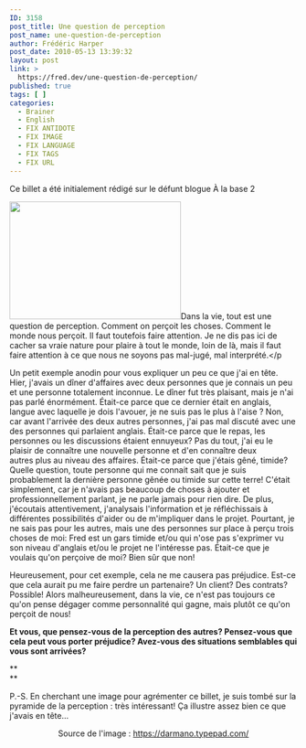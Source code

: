 ```yaml
---
ID: 3158
post_title: Une question de perception
post_name: une-question-de-perception
author: Frédéric Harper
post_date: 2010-05-13 13:39:32
layout: post
link: >
  https://fred.dev/une-question-de-perception/
published: true
tags: [ ]
categories:
  - Brainer
  - English
  - FIX ANTIDOTE
  - FIX IMAGE
  - FIX LANGUAGE
  - FIX TAGS
  - FIX URL
---
```

<div id="deadblog">
  Ce billet a été initialement rédigé sur le défunt blogue À la base 2
</div>

[<img title="Perception_Pyramid" src="http://fred.dev/wp-content/uploads/2010/05/Perception_Pyramid.jpg" alt="" width="300" height="206" />][1]Dans la vie, tout est une question de perception. Comment on perçoit les choses. Comment le monde nous perçoit. Il faut toutefois faire attention. Je ne dis pas ici de cacher sa vraie nature pour plaire à tout le monde, loin de là, mais il faut faire attention à ce que nous ne soyons pas mal-jugé, mal interprété.</p

Un petit exemple anodin pour vous expliquer un peu ce que j'ai en tête. Hier, j'avais un dîner d'affaires avec deux personnes que je connais un peu et une personne totalement inconnue. Le dîner fut très plaisant, mais je n'ai pas parlé énormément. Était-ce parce que ce dernier était en anglais, langue avec laquelle je dois l'avouer, je ne suis pas le plus à l'aise ? Non, car avant l'arrivée des deux autres personnes, j'ai pas mal discuté avec une des personnes qui parlaient anglais. Était-ce parce que le repas, les personnes ou les discussions étaient ennuyeux? Pas du tout, j'ai eu le plaisir de connaître une nouvelle personne et d'en connaître deux autres plus au niveau des affaires. Était-ce parce que j'étais gêné, timide? Quelle question, toute personne qui me connait sait que je suis probablement la dernière personne gênée ou timide sur cette terre! C'était simplement, car je n'avais pas beaucoup de choses à ajouter et professionnellement parlant, je ne parle jamais pour rien dire. De plus, j'écoutais attentivement, j'analysais l'information et je réfléchissais à différentes possibilités d'aider ou de m'impliquer dans le projet. Pourtant, je ne sais pas pour les autres, mais une des personnes sur place à perçu trois choses de moi: Fred est un gars timide et/ou qui n'ose pas s'exprimer vu son niveau d'anglais et/ou le projet ne l'intéresse pas. Était-ce que je voulais qu'on perçoive de moi? Bien sûr que non!

Heureusement, pour cet exemple, cela ne me causera pas préjudice. Est-ce que cela aurait pu me faire perdre un partenaire? Un client? Des contrats? Possible! Alors malheureusement, dans la vie, ce n'est pas toujours ce qu'on pense dégager comme personnalité qui gagne, mais plutôt ce qu'on perçoit de nous!

**Et vous, que pensez-vous de la perception des autres? Pensez-vous que cela peut vous porter préjudice? Avez-vous des situations semblables qui vous sont arrivées?**

**  
**

P.-S. En cherchant une image pour agrémenter ce billet, je suis tombé sur la pyramide de la perception : très intéressant! Ça illustre assez bien ce que j'avais en tête...

<p style="text-align:center">
  Source de l'image : <a title="Site Web de l'image" href="https://darmano.typepad.com/">https://darmano.typepad.com/</a>
</p>

 [1]: http://fred.dev/wp-content/uploads/2010/05/Perception_Pyramid.jpg